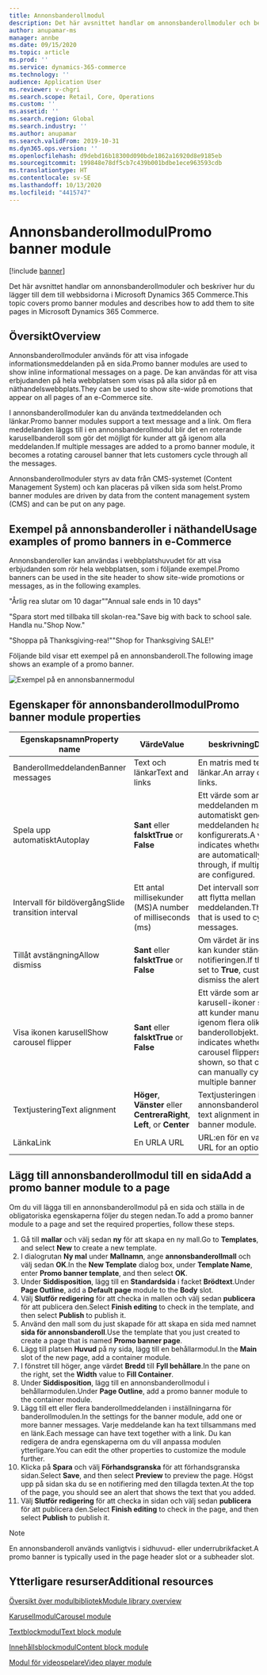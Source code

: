 ```yaml
---
title: Annonsbanderollmodul
description: Det här avsnittet handlar om annonsbanderollmoduler och beskriver hur du lägger till dem till webbsidorna i Microsoft Dynamics 365 Commerce.
author: anupamar-ms
manager: annbe
ms.date: 09/15/2020
ms.topic: article
ms.prod: ''
ms.service: dynamics-365-commerce
ms.technology: ''
audience: Application User
ms.reviewer: v-chgri
ms.search.scope: Retail, Core, Operations
ms.custom: ''
ms.assetid: ''
ms.search.region: Global
ms.search.industry: ''
ms.author: anupamar
ms.search.validFrom: 2019-10-31
ms.dyn365.ops.version: ''
ms.openlocfilehash: d9debd16b18300d090bde1862a16920d8e9185eb
ms.sourcegitcommit: 199848e78df5cb7c439b001bdbe1ece963593cdb
ms.translationtype: HT
ms.contentlocale: sv-SE
ms.lasthandoff: 10/13/2020
ms.locfileid: "4415747"
---
```

# <a name="promo-banner-module"></a><span data-ttu-id="5eefc-103">Annonsbanderollmodul</span><span class="sxs-lookup"><span data-stu-id="5eefc-103">Promo banner module</span></span>

[!include [banner](includes/banner.md)]

<span data-ttu-id="5eefc-104">Det här avsnittet handlar om annonsbanderollmoduler och beskriver hur du lägger till dem till webbsidorna i Microsoft Dynamics 365 Commerce.</span><span class="sxs-lookup"><span data-stu-id="5eefc-104">This topic covers promo banner modules and describes how to add them to site pages in Microsoft Dynamics 365 Commerce.</span></span>

## <a name="overview"></a><span data-ttu-id="5eefc-105">Översikt</span><span class="sxs-lookup"><span data-stu-id="5eefc-105">Overview</span></span>

<span data-ttu-id="5eefc-106">Annonsbanderollmoduler används för att visa infogade informationsmeddelanden på en sida.</span><span class="sxs-lookup"><span data-stu-id="5eefc-106">Promo banner modules are used to show inline informational messages on a page.</span></span> <span data-ttu-id="5eefc-107">De kan användas för att visa erbjudanden på hela webbplatsen som visas på alla sidor på en näthandelswebbplats.</span><span class="sxs-lookup"><span data-stu-id="5eefc-107">They can be used to show site-wide promotions that appear on all pages of an e-Commerce site.</span></span> 

<span data-ttu-id="5eefc-108">I annonsbanderollmoduler kan du använda textmeddelanden och länkar.</span><span class="sxs-lookup"><span data-stu-id="5eefc-108">Promo banner modules support a text message and a link.</span></span> <span data-ttu-id="5eefc-109">Om flera meddelanden läggs till i en annonsbanderollmodul blir det en roterande karusellbanderoll som gör det möjligt för kunder att gå igenom alla meddelanden.</span><span class="sxs-lookup"><span data-stu-id="5eefc-109">If multiple messages are added to a promo banner module, it becomes a rotating carousel banner that lets customers cycle through all the messages.</span></span> 

<span data-ttu-id="5eefc-110">Annonsbanderollmoduler styrs av data från CMS-systemet (Content Management System) och kan placeras på vilken sida som helst.</span><span class="sxs-lookup"><span data-stu-id="5eefc-110">Promo banner modules are driven by data from the content management system (CMS) and can be put on any page.</span></span>

## <a name="usage-examples-of-promo-banners-in-e-commerce"></a><span data-ttu-id="5eefc-111">Exempel på annonsbanderoller i näthandel</span><span class="sxs-lookup"><span data-stu-id="5eefc-111">Usage examples of promo banners in e-Commerce</span></span>

<span data-ttu-id="5eefc-112">Annonsbanderoller kan användas i webbplatshuvudet för att visa erbjudanden som rör hela webbplatsen, som i följande exempel.</span><span class="sxs-lookup"><span data-stu-id="5eefc-112">Promo banners can be used in the site header to show site-wide promotions or messages, as in the following examples.</span></span>

<span data-ttu-id="5eefc-113">"Årlig rea slutar om 10 dagar"</span><span class="sxs-lookup"><span data-stu-id="5eefc-113">"Annual sale ends in 10 days"</span></span>

<span data-ttu-id="5eefc-114">"Spara stort med tillbaka till skolan-rea.</span><span class="sxs-lookup"><span data-stu-id="5eefc-114">"Save big with back to school sale.</span></span> <span data-ttu-id="5eefc-115">Handla nu."</span><span class="sxs-lookup"><span data-stu-id="5eefc-115">Shop Now."</span></span>

<span data-ttu-id="5eefc-116">"Shoppa på Thanksgiving-rea!"</span><span class="sxs-lookup"><span data-stu-id="5eefc-116">"Shop for Thanksgiving SALE!"</span></span> 

<span data-ttu-id="5eefc-117">Följande bild visar ett exempel på en annonsbanderoll.</span><span class="sxs-lookup"><span data-stu-id="5eefc-117">The following image shows an example of a promo banner.</span></span>

![Exempel på en annonsbannermodul](./media/ecommerce-Promobanner.PNG)

## <a name="promo-banner-module-properties"></a><span data-ttu-id="5eefc-119">Egenskaper för annonsbanderollmodul</span><span class="sxs-lookup"><span data-stu-id="5eefc-119">Promo banner module properties</span></span>

| <span data-ttu-id="5eefc-120">Egenskapsnamn</span><span class="sxs-lookup"><span data-stu-id="5eefc-120">Property name</span></span>             | <span data-ttu-id="5eefc-121">Värde</span><span class="sxs-lookup"><span data-stu-id="5eefc-121">Value</span></span>                              | <span data-ttu-id="5eefc-122">beskrivning</span><span class="sxs-lookup"><span data-stu-id="5eefc-122">Description</span></span> |
|---------------------------|------------------------------------|-------------|
| <span data-ttu-id="5eefc-123">Banderollmeddelanden</span><span class="sxs-lookup"><span data-stu-id="5eefc-123">Banner messages</span></span>           | <span data-ttu-id="5eefc-124">Text och länkar</span><span class="sxs-lookup"><span data-stu-id="5eefc-124">Text and links</span></span>                     | <span data-ttu-id="5eefc-125">En matris med text och länkar.</span><span class="sxs-lookup"><span data-stu-id="5eefc-125">An array of text and links.</span></span> |
| <span data-ttu-id="5eefc-126">Spela upp automatiskt</span><span class="sxs-lookup"><span data-stu-id="5eefc-126">Autoplay</span></span>                  | <span data-ttu-id="5eefc-127">**Sant** eller **falskt**</span><span class="sxs-lookup"><span data-stu-id="5eefc-127">**True** or **False**</span></span>              | <span data-ttu-id="5eefc-128">Ett värde som anger om meddelanden markeras automatiskt genom, om flera meddelanden har konfigurerats.</span><span class="sxs-lookup"><span data-stu-id="5eefc-128">A value that indicates whether messages are automatically cycled through, if multiple messages are configured.</span></span> |
| <span data-ttu-id="5eefc-129">Intervall för bildövergång</span><span class="sxs-lookup"><span data-stu-id="5eefc-129">Slide transition interval</span></span> | <span data-ttu-id="5eefc-130">Ett antal millisekunder (MS)</span><span class="sxs-lookup"><span data-stu-id="5eefc-130">A number of milliseconds (ms)</span></span>      | <span data-ttu-id="5eefc-131">Det intervall som används för att flytta mellan meddelanden.</span><span class="sxs-lookup"><span data-stu-id="5eefc-131">The interval that is used to cycle through messages.</span></span> |
| <span data-ttu-id="5eefc-132">Tillåt avstängning</span><span class="sxs-lookup"><span data-stu-id="5eefc-132">Allow dismiss</span></span>             | <span data-ttu-id="5eefc-133">**Sant** eller **falskt**</span><span class="sxs-lookup"><span data-stu-id="5eefc-133">**True** or **False**</span></span>              | <span data-ttu-id="5eefc-134">Om värdet är inställt på **Sant** kan kunder stänga notifieringen.</span><span class="sxs-lookup"><span data-stu-id="5eefc-134">If the value is set to **True**, customers can dismiss the alert.</span></span> |
| <span data-ttu-id="5eefc-135">Visa ikonen karusell</span><span class="sxs-lookup"><span data-stu-id="5eefc-135">Show carousel flipper</span></span>     | <span data-ttu-id="5eefc-136">**Sant** eller **falskt**</span><span class="sxs-lookup"><span data-stu-id="5eefc-136">**True** or **False**</span></span>              | <span data-ttu-id="5eefc-137">Ett värde som anger om karusell-ikoner ska visas, så att kunder manuellt kan gå igenom flera olika banderollobjekt.</span><span class="sxs-lookup"><span data-stu-id="5eefc-137">A value that indicates whether the carousel flippers should be shown, so that customers can manually cycle through multiple banner items.</span></span> |
| <span data-ttu-id="5eefc-138">Textjustering</span><span class="sxs-lookup"><span data-stu-id="5eefc-138">Text alignment</span></span>            | <span data-ttu-id="5eefc-139">**Höger**, **Vänster** eller **Centrera**</span><span class="sxs-lookup"><span data-stu-id="5eefc-139">**Right**, **Left**, or **Center**</span></span> | <span data-ttu-id="5eefc-140">Textjusteringen i annonsbanderollmodulen.</span><span class="sxs-lookup"><span data-stu-id="5eefc-140">The text alignment in the promo banner module.</span></span> |
| <span data-ttu-id="5eefc-141">Länka</span><span class="sxs-lookup"><span data-stu-id="5eefc-141">Link</span></span>                      | <span data-ttu-id="5eefc-142">En URL</span><span class="sxs-lookup"><span data-stu-id="5eefc-142">A URL</span></span>                              | <span data-ttu-id="5eefc-143">URL:en för en valfri länk.</span><span class="sxs-lookup"><span data-stu-id="5eefc-143">The URL for an optional link.</span></span> |

## <a name="add-a-promo-banner-module-to-a-page"></a><span data-ttu-id="5eefc-144">Lägg till annonsbanderollmodul till en sida</span><span class="sxs-lookup"><span data-stu-id="5eefc-144">Add a promo banner module to a page</span></span> 

<span data-ttu-id="5eefc-145">Om du vill lägga till en annonsbanderollmodul på en sida och ställa in de obligatoriska egenskaperna följer du stegen nedan.</span><span class="sxs-lookup"><span data-stu-id="5eefc-145">To add a promo banner module to a page and set the required properties, follow these steps.</span></span>

1. <span data-ttu-id="5eefc-146">Gå till **mallar** och välj sedan **ny** för att skapa en ny mall.</span><span class="sxs-lookup"><span data-stu-id="5eefc-146">Go to **Templates**, and select **New** to create a new template.</span></span>
1. <span data-ttu-id="5eefc-147">I dialogrutan **Ny mal** under **Mallnamn**, ange **annonsbanderollmall** och välj sedan **OK**.</span><span class="sxs-lookup"><span data-stu-id="5eefc-147">In the **New Template** dialog box, under **Template Name**, enter **Promo banner template**, and then select **OK**.</span></span>
1. <span data-ttu-id="5eefc-148">Under **Siddisposition**, lägg till en **Standardsida** i facket **Brödtext**.</span><span class="sxs-lookup"><span data-stu-id="5eefc-148">Under **Page Outline**, add a **Default page** module to the **Body** slot.</span></span> 
1. <span data-ttu-id="5eefc-149">Välj **Slutför redigering** för att checka in mallen och välj sedan **publicera** för att publicera den.</span><span class="sxs-lookup"><span data-stu-id="5eefc-149">Select **Finish editing** to check in the template, and then select **Publish** to publish it.</span></span> 
1. <span data-ttu-id="5eefc-150">Använd den mall som du just skapade för att skapa en sida med namnet **sida för annonsbanderoll**.</span><span class="sxs-lookup"><span data-stu-id="5eefc-150">Use the template that you just created to create a page that is named **Promo banner page**.</span></span> 
1. <span data-ttu-id="5eefc-151">Lägg till platsen **Huvud** på ny sida, lägg till en behållarmodul.</span><span class="sxs-lookup"><span data-stu-id="5eefc-151">In the **Main** slot of the new page, add a container module.</span></span> 
1. <span data-ttu-id="5eefc-152">I fönstret till höger, ange värdet **Bredd** till **Fyll behållare**.</span><span class="sxs-lookup"><span data-stu-id="5eefc-152">In the pane on the right, set the **Width** value to **Fill Container**.</span></span>
1. <span data-ttu-id="5eefc-153">Under **Siddisposition**, lägg till en annonsbanderollmodul i behållarmodulen.</span><span class="sxs-lookup"><span data-stu-id="5eefc-153">Under **Page Outline**, add a promo banner module to the container module.</span></span>
1. <span data-ttu-id="5eefc-154">Lägg till ett eller flera banderollmeddelanden i inställningarna för banderollmodulen.</span><span class="sxs-lookup"><span data-stu-id="5eefc-154">In the settings for the banner module, add one or more banner messages.</span></span> <span data-ttu-id="5eefc-155">Varje meddelande kan ha text tillsammans med en länk.</span><span class="sxs-lookup"><span data-stu-id="5eefc-155">Each message can have text together with a link.</span></span> <span data-ttu-id="5eefc-156">Du kan redigera de andra egenskaperna om du vill anpassa modulen ytterligare.</span><span class="sxs-lookup"><span data-stu-id="5eefc-156">You can edit the other properties to customize the module further.</span></span>
1. <span data-ttu-id="5eefc-157">Klicka på **Spara** och välj **Förhandsgranska** för att förhandsgranska sidan.</span><span class="sxs-lookup"><span data-stu-id="5eefc-157">Select **Save**, and then select **Preview** to preview the page.</span></span> <span data-ttu-id="5eefc-158">Högst upp på sidan ska du se en notifiering med den tillagda texten.</span><span class="sxs-lookup"><span data-stu-id="5eefc-158">At the top of the page, you should see an alert that shows the text that you added.</span></span>
1. <span data-ttu-id="5eefc-159">Välj **Slutför redigering** för att checka in sidan och välj sedan **publicera** för att publicera den.</span><span class="sxs-lookup"><span data-stu-id="5eefc-159">Select **Finish editing** to check in the page, and then select **Publish** to publish it.</span></span>

> [!NOTE]
> <span data-ttu-id="5eefc-160">En annonsbanderoll används vanligtvis i sidhuvud- eller underrubrikfacket.</span><span class="sxs-lookup"><span data-stu-id="5eefc-160">A promo banner is typically used in the page header slot or a subheader slot.</span></span>


## <a name="additional-resources"></a><span data-ttu-id="5eefc-161">Ytterligare resurser</span><span class="sxs-lookup"><span data-stu-id="5eefc-161">Additional resources</span></span>

[<span data-ttu-id="5eefc-162">Översikt över modulbibliotek</span><span class="sxs-lookup"><span data-stu-id="5eefc-162">Module library overview</span></span>](starter-kit-overview.md)

[<span data-ttu-id="5eefc-163">Karusellmodul</span><span class="sxs-lookup"><span data-stu-id="5eefc-163">Carousel module</span></span>](add-carousel.md)

[<span data-ttu-id="5eefc-164">Textblockmodul</span><span class="sxs-lookup"><span data-stu-id="5eefc-164">Text block module</span></span>](add-content-rich-block.md)

[<span data-ttu-id="5eefc-165">Innehållsblockmodul</span><span class="sxs-lookup"><span data-stu-id="5eefc-165">Content block module</span></span>](add-hero-module.md)

[<span data-ttu-id="5eefc-166">Modul för videospelare</span><span class="sxs-lookup"><span data-stu-id="5eefc-166">Video player module</span></span>](add-video-player.md)
